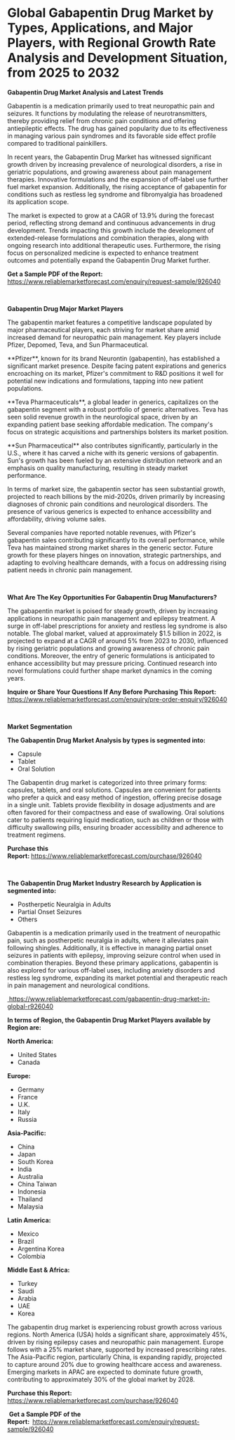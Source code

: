 <p><h1>Global Gabapentin Drug Market by Types, Applications, and Major Players, with Regional Growth Rate Analysis and Development Situation, from 2025 to 2032</h1></p><p><strong>Gabapentin Drug Market Analysis and Latest Trends</strong></p>
<p><p>Gabapentin is a medication primarily used to treat neuropathic pain and seizures. It functions by modulating the release of neurotransmitters, thereby providing relief from chronic pain conditions and offering antiepileptic effects. The drug has gained popularity due to its effectiveness in managing various pain syndromes and its favorable side effect profile compared to traditional painkillers.</p><p>In recent years, the Gabapentin Drug Market has witnessed significant growth driven by increasing prevalence of neurological disorders, a rise in geriatric populations, and growing awareness about pain management therapies. Innovative formulations and the expansion of off-label use further fuel market expansion. Additionally, the rising acceptance of gabapentin for conditions such as restless leg syndrome and fibromyalgia has broadened its application scope.</p><p>The market is expected to grow at a CAGR of 13.9% during the forecast period, reflecting strong demand and continuous advancements in drug development. Trends impacting this growth include the development of extended-release formulations and combination therapies, along with ongoing research into additional therapeutic uses. Furthermore, the rising focus on personalized medicine is expected to enhance treatment outcomes and potentially expand the Gabapentin Drug Market further.</p></p>
<p><strong>Get a Sample PDF of the Report:&nbsp;</strong> <a href="https://www.reliablemarketforecast.com/enquiry/request-sample/926040?utm_campaign=2307&utm_medium=2&utm_source=Github&utm_content=ia&utm_term=19042025&utm_id=gabapentin-drug">https://www.reliablemarketforecast.com/enquiry/request-sample/926040</a></p>
<p>&nbsp;</p>
<p><strong>Gabapentin Drug Major Market Players</strong></p>
<p><p>The gabapentin market features a competitive landscape populated by major pharmaceutical players, each striving for market share amid increased demand for neuropathic pain management. Key players include Pfizer, Depomed, Teva, and Sun Pharmaceutical.</p><p>**Pfizer**, known for its brand Neurontin (gabapentin), has established a significant market presence. Despite facing patent expirations and generics encroaching on its market, Pfizer's commitment to R&D positions it well for potential new indications and formulations, tapping into new patient populations.</p><p>**Teva Pharmaceuticals**, a global leader in generics, capitalizes on the gabapentin segment with a robust portfolio of generic alternatives. Teva has seen solid revenue growth in the neurological space, driven by an expanding patient base seeking affordable medication. The company's focus on strategic acquisitions and partnerships bolsters its market position.</p><p>**Sun Pharmaceutical** also contributes significantly, particularly in the U.S., where it has carved a niche with its generic versions of gabapentin. Sun's growth has been fueled by an extensive distribution network and an emphasis on quality manufacturing, resulting in steady market performance.</p><p>In terms of market size, the gabapentin sector has seen substantial growth, projected to reach billions by the mid-2020s, driven primarily by increasing diagnoses of chronic pain conditions and neurological disorders. The presence of various generics is expected to enhance accessibility and affordability, driving volume sales.</p><p>Several companies have reported notable revenues, with Pfizer's gabapentin sales contributing significantly to its overall performance, while Teva has maintained strong market shares in the generic sector. Future growth for these players hinges on innovation, strategic partnerships, and adapting to evolving healthcare demands, with a focus on addressing rising patient needs in chronic pain management.</p></p>
<p>&nbsp;</p>
<p><strong>What Are The Key Opportunities For Gabapentin Drug Manufacturers?</strong></p>
<p><p>The gabapentin market is poised for steady growth, driven by increasing applications in neuropathic pain management and epilepsy treatment. A surge in off-label prescriptions for anxiety and restless leg syndrome is also notable. The global market, valued at approximately $1.5 billion in 2022, is projected to expand at a CAGR of around 5% from 2023 to 2030, influenced by rising geriatric populations and growing awareness of chronic pain conditions. Moreover, the entry of generic formulations is anticipated to enhance accessibility but may pressure pricing. Continued research into novel formulations could further shape market dynamics in the coming years.</p></p>
<p><strong>Inquire or Share Your Questions If Any Before Purchasing This Report:</strong> <a href="https://www.reliablemarketforecast.com/enquiry/pre-order-enquiry/926040?utm_campaign=2307&utm_medium=2&utm_source=Github&utm_content=ia&utm_term=19042025&utm_id=gabapentin-drug">https://www.reliablemarketforecast.com/enquiry/pre-order-enquiry/926040</a></p>
<p>&nbsp;</p>
<p><strong>Market Segmentation</strong></p>
<p><strong>The Gabapentin Drug Market Analysis by types is segmented into:</strong></p>
<p><ul><li>Capsule</li><li>Tablet</li><li>Oral Solution</li></ul></p>
<p><p>The Gabapentin drug market is categorized into three primary forms: capsules, tablets, and oral solutions. Capsules are convenient for patients who prefer a quick and easy method of ingestion, offering precise dosage in a single unit. Tablets provide flexibility in dosage adjustments and are often favored for their compactness and ease of swallowing. Oral solutions cater to patients requiring liquid medication, such as children or those with difficulty swallowing pills, ensuring broader accessibility and adherence to treatment regimens.</p></p>
<p><strong>Purchase this Report:&nbsp;</strong><a href="https://www.reliablemarketforecast.com/purchase/926040?utm_campaign=2307&utm_medium=2&utm_source=Github&utm_content=ia&utm_term=19042025&utm_id=gabapentin-drug">https://www.reliablemarketforecast.com/purchase/926040</a></p>
<p>&nbsp;</p>
<p><strong>The Gabapentin Drug Market Industry Research by Application is segmented into:</strong></p>
<p><ul><li>Postherpetic Neuralgia in Adults</li><li>Partial Onset Seizures</li><li>Others</li></ul></p>
<p><p>Gabapentin is a medication primarily used in the treatment of neuropathic pain, such as postherpetic neuralgia in adults, where it alleviates pain following shingles. Additionally, it is effective in managing partial onset seizures in patients with epilepsy, improving seizure control when used in combination therapies. Beyond these primary applications, gabapentin is also explored for various off-label uses, including anxiety disorders and restless leg syndrome, expanding its market potential and therapeutic reach in pain management and neurological conditions.</p></p>
<p><a href="https://www.reliablemarketforecast.com/gabapentin-drug-market-in-global-r926040?utm_campaign=2307&utm_medium=2&utm_source=Github&utm_content=ia&utm_term=19042025&utm_id=gabapentin-drug">&nbsp;https://www.reliablemarketforecast.com/gabapentin-drug-market-in-global-r926040</a></p>
<p><strong>In terms of Region, the Gabapentin Drug Market Players available by Region are:</strong></p>
<p>
    <p> <strong> North America: </strong>
        <ul>
            <li>United States</li>
            <li>Canada</li>
        </ul>
        </p> 
    <p> <strong> Europe: </strong>
        <ul>
            <li>Germany</li>
            <li>France</li>
            <li>U.K.</li>
            <li>Italy</li>
            <li>Russia</li>
        </ul>
        </p> 
    <p> <strong> Asia-Pacific: </strong>
        <ul>
            <li>China</li>
            <li>Japan</li>
            <li>South Korea</li>
            <li>India</li>
            <li>Australia</li>
            <li>China Taiwan</li>
            <li>Indonesia</li>
            <li>Thailand</li>
            <li>Malaysia</li>
        </ul>
        </p> 
    <p> <strong> Latin America: </strong>
        <ul>
            <li>Mexico</li>
            <li>Brazil</li>
            <li>Argentina Korea</li>
            <li>Colombia</li>
        </ul>
        </p> 
    <p> <strong> Middle East & Africa: </strong>
        <ul>
            <li>Turkey</li>
            <li>Saudi</li>
            <li>Arabia</li>
            <li>UAE</li>
            <li>Korea</li>
        </ul>
    </p>
    </p>
<p><p>The gabapentin drug market is experiencing robust growth across various regions. North America (USA) holds a significant share, approximately 45%, driven by rising epilepsy cases and neuropathic pain management. Europe follows with a 25% market share, supported by increased prescribing rates. The Asia-Pacific region, particularly China, is expanding rapidly, projected to capture around 20% due to growing healthcare access and awareness. Emerging markets in APAC are expected to dominate future growth, contributing to approximately 30% of the global market by 2028.</p></p>
<p><strong>Purchase this Report: </strong><a href="https://www.reliablemarketforecast.com/purchase/926040?utm_campaign=2307&utm_medium=2&utm_source=Github&utm_content=ia&utm_term=19042025&utm_id=gabapentin-drug">https://www.reliablemarketforecast.com/purchase/926040</a></p>
<p>&nbsp;<strong>Get a Sample PDF of the Report:&nbsp;&nbsp;</strong><a href="https://www.reliablemarketforecast.com/enquiry/request-sample/926040?utm_campaign=2307&utm_medium=2&utm_source=Github&utm_content=ia&utm_term=19042025&utm_id=gabapentin-drug">https://www.reliablemarketforecast.com/enquiry/request-sample/926040</a></p>
<p><strong></strong></p>
<p><p></p><p></p><p></p></p>